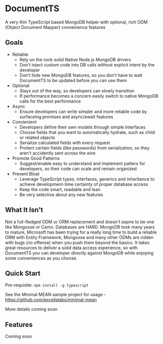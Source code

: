 # DocumentTS
A very thin TypeScript based MongoDB helper with optional, rich ODM (Object Document Mapper) convenience features

## Goals
- Reliable
  - Rely on the rock-solid Native Node.js MongoDB drivers
  - Don't inject custom code into DB calls without explicit intent by the developer
  - Don't hide new MongoDB features, so you don't have to wait DocumentTS to be updated before you can use them
- Optional
  - Stays out of the way, so developers can slowly transition
  - If performance becomes a concern easily switch to native MongoDB calls for the best performance
- Async
  - Ensure developers can write simpler and more reliable code by surfaceing promises and async/await features
- Convienient
  - Developers define their own models through simple Interfaces
  - Choose fields that you want to automatically hydrate, such as child or related objects
  - Serialize calculated fields with every request
  - Protect certain fields (like passwords) from serialization, so they aren't accidently sent across the wire
- Promote Good Patterns
  - Suggest/enable easy to understand and implement patters for developers, so their code can scale and remain organized
- Prevent Bloat
  - Leverage TypeScript types, interfaces, generics and inheritance to achieve development-time certainty of proper database access
  - Keep the code smart, readable and lean
  - Be very selective about any new features

## What It Isn't
Not a full-fledged ODM or ORM replacement and doesn't aspire to be one like Mongoose or Camo. Databases are HARD. MongoDB took many years to mature, Microsoft has been trying for a really long time to build a reliable ORM with Entity Framework, Mongoose and many other ODMs are ridden with bugs (no offense) when you push them beyond the basics. It takes great resources to deliver a solid data access experience, so with DocumentTS you can developer directly against MongoDB while enjoying some conveniences as you choose.

## Quick Start
Pre-requisite: `npm install -g typescript`

See the Minimal MEAN sample project for usage - https://github.com/excellalabs/minimal-mean

More details coming soon

## Features
Coming soon
